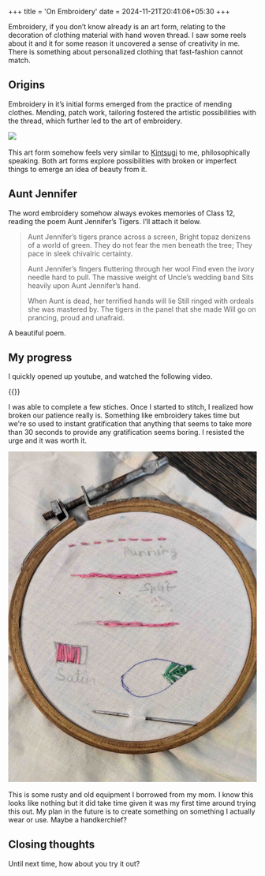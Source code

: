 +++
title = 'On Embroidery'
date = 2024-11-21T20:41:06+05:30
+++

Embroidery, if you don’t know already is an art form, relating to the decoration of clothing material with hand woven thread. I saw some reels
about it and it for some reason it uncovered a sense of creativity in me. There is something about personalized clothing that fast-fashion cannot
match.

## Origins

Embroidery in it’s initial forms emerged from the practice of mending clothes. Mending, patch work, tailoring fostered the artistic possibilities
with the thread, which further led to the art of embroidery.

![](https://upload.wikimedia.org/wikipedia/commons/2/2c/Kantha_%28Quilt%29_LACMA_AC1994.131.1.jpg)

This art form somehow feels very similar to [Kintsugi](https://en.wikipedia.org/wiki/Kintsugi) to me, philosophically speaking. Both art forms explore possibilities with broken or
imperfect things to emerge an idea of beauty from it.

## Aunt Jennifer

The word embroidery somehow always evokes memories of Class 12, reading the poem Aunt Jennifer’s Tigers. I’ll attach it below.

<blockquote>

Aunt Jennifer’s tigers prance across a screen, Bright topaz denizens of a world of green. They do not fear the men beneath the tree; They pace
in sleek chivalric certainty.

Aunt Jennifer’s fingers fluttering through her wool Find even the ivory needle hard to pull. The massive weight of Uncle’s wedding band Sits
heavily upon Aunt Jennifer’s hand.

When Aunt is dead, her terrified hands will lie Still ringed with ordeals she was mastered by. The tigers in the panel that she made Will go on
prancing, proud and unafraid.

</blockquote>

A beautiful poem.

## My progress

I quickly opened up youtube, and watched the following video.

{{<youtube OWv6Ypzn9dg>}}

I was able to complete a few stiches. Once I started to stitch, I realized how broken our patience really is.
Something like embroidery takes time but we're so used to instant gratification that anything that seems to take more than 30 seconds
to provide any gratification seems boring. I resisted the urge and it was worth it.

![](./embr.jpg)

This is some rusty and old equipment I borrowed from my mom. I know this looks like nothing but it did take time given it was my first time around
trying this out. My plan in the future is to create something on something I actually wear or use. Maybe a handkerchief?

## Closing thoughts

Until next time, how about you try it out?
